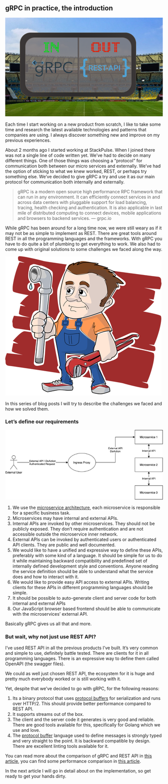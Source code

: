 ## gRPC in practice, the introduction

![gRPC in / REST out](/images/intro_banner.png "gRPC in / REST out")

Each time I start working on a new product from scratch, I like to take some time and research the latest available technologies and patterns that companies are using. I always discover something new and improve on my previous experiences.

About 2 months ago I started working at StackPulse. When I joined there was not a single line of code written yet. We’ve had to decide on many different things. One of those things was choosing a “protocol” for communication both between our micro services and externally. We’ve had the option of sticking to what we knew worked, REST, or perhaps try something else. We’ve decided to give gRPC a try and use it as our main protocol for communication both internally and externally.

> gRPC is a modern open source high performance RPC framework that can run in any environment. It can efficiently connect services in and across data centers with pluggable support for load balancing, tracing, health checking and authentication. It is also applicable in last mile of distributed computing to connect devices, mobile applications and browsers to backend services. — grpc.io

While gRPC has been around for a long time now, we were still weary as if it may not be as simple to implement as REST. There are great tools around REST in all the programming languages and the frameworks. With gRPC you have to do quite a bit of plumbing to get everything to work. We also had to come up with original solutions to some challenges we faced along the way.

![Not the plumber you need to get gRPC to work in your project](/images/intro_plumber.png "Not the plumber you need to get gRPC to work in your project")

In this series of blog posts I will try to describe the challenges we faced and how we solved them.

### Let’s define our requirements

![Our architecture](/images/intro_diagrom.png "Our architecture")

1. We use the [microservice architecture](https://microservices.io/), each microservice is responsible for a specific business task.
2. Microservices may have internal and external APIs.
3. Internal APIs are invoked by other microservices. They should not be publicly exposed. They don’t require authentication and are not accessible outside the microservice inner network.
4. External APIs can be invoked by authenticated users or authenticated API clients. They are public and well documented.
5. We would like to have a unified and expressive way to define these APIs, preferably with some kind of a language. It should be simple for us to do it while maintaining backward compatibility and predefined set of internally defined development style and conventions. Anyone reading the service definition should be able to understand what the service does and how to interact with it.
6. We would like to provide easy API access to external APIs. Writing clients for these APIs in different programming languages should be simple.
7. It should be possible to auto-generate client and server code for both internal and external APIs
8. Our JavaScript browser based frontend should be able to communicate with the microservices’ external API.

Basically gRPC gives us all that and more.

### But wait, why not just use REST API?

I’ve used REST API in all the previous products I’ve built. It’s very common and simple to use, definitely battle tested. There are clients for it in all programming languages. There is an expressive way to define them called OpenAPI (the swagger files).

We could as well just chosen REST API, the ecosystem for it is huge and pretty much everybody worked or is still working with it.

Yet, despite that we’ve decided to go with gRPC, for the following reasons:

1. Its a binary protocol that uses [protocol buffers](https://developers.google.com/protocol-buffers) for serialization and runs over HTTP/2. This should provide better performance compared to REST API.
2. It supports streams out of the box.
3. The client and the server code it generates is very good and reliable. There are good tools available for this, specifically for Golang which we use and love.
4. The [protocol buffer](https://developers.google.com/protocol-buffers) language used to define messages is strongly typed and very straight to the point. It is backward compatible by design. There are excellent linting tools available for it.

You can read more about the comparison of gRPC and REST API in [this article](https://code.tutsplus.com/tutorials/rest-vs-grpc-battle-of-the-apis--cms-30711), you can find some performance comparison in [this article](https://medium.com/@EmperorRXF/evaluating-performance-of-rest-vs-grpc-1b8bdf0b22da).

In the next article I will go in detail about on the implementation, so get ready to get your hands dirty.